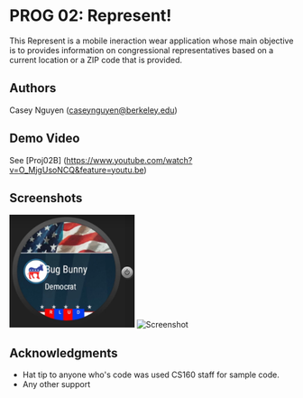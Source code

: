 # PROG 02: Represent!

This Represent is a mobile ineraction wear application whose main objective is to provides information on congressional representatives based on a current location or a ZIP code that is provided.  

## Authors

Casey Nguyen ([caseynguyen@berkeley.edu](mailto:your_email@berkeley.edu))

## Demo Video

See [Proj02B] (https://www.youtube.com/watch?v=O_MjgUsoNCQ&feature=youtu.be)

## Screenshots

<img src="screenshots/sc1.png" height="200" alt="Screenshot"/>
<img src="screenshots/Screen Shot 2016-03-05 at 11.59.55 PM.png" height="400" alt="Screenshot"/>

## Acknowledgments

* Hat tip to anyone who's code was used CS160 staff for sample code. 
* Any other support
